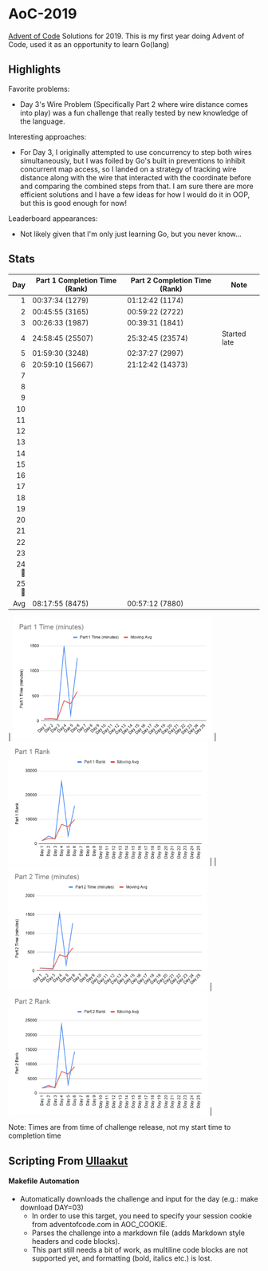 # AoC-2019
[Advent of Code](adventofcode.com) Solutions for 2019. This is my first year doing Advent of Code, used it as an opportunity to learn Go(lang)

## Highlights

Favorite problems:

* Day 3's Wire Problem (Specifically Part 2 where wire distance comes into play) was a fun challenge that really tested by new knowledge of
the language. 

Interesting approaches:

* For Day 3, I originally attempted to use concurrency to step both wires simultaneously, but I was foiled by Go's built in preventions to 
inhibit concurrent map access, so I landed on a strategy of tracking wire distance along with the wire that interacted with the coordinate
before and comparing the combined steps from that. I am sure there are more efficient solutions and I have a few ideas for how I would do
it in OOP, but this is good enough for now!

Leaderboard appearances:

* Not likely given that I'm only just learning Go, but you never know...

## Stats
| Day  | Part 1 Completion Time (Rank) | Part 2 Completion Time (Rank) | Note |
|-----:|-------------------------------|-------------------------------|------|
| 1    | 00:37:34 (1279)               | 01:12:42 (1174)               |      |
| 2    | 00:45:55 (3165)               | 00:59:22 (2722)               |      |
| 3    | 00:26:33 (1987)               | 00:39:31 (1841)               |      |
| 4    | 24:58:45 (25507)              | 25:32:45 (23574)              | Started late |
| 5    | 01:59:30 (3248)               | 02:37:27 (2997)               |      |
| 6    | 20:59:10 (15667)              | 21:12:42 (14373)              |      |
| 7    |                               |                               |      |
| 8    |                               |                               |      |
| 9    |                               |                               |      |
| 10   |                               |                               |      |
| 11   |                               |                               |      |
| 12   |                               |                               |      |
| 13   |                               |                               |      |
| 14   |                               |                               |      |
| 15   |                               |                               |      |
| 16   |                               |                               |      |
| 17   |                               |                               |      |
| 18   |                               |                               |      |
| 19   |                               |                               |      |
| 20   |                               |                               |      |
| 21   |                               |                               |      |
| 22   |                               |                               |      |
| 23   |                               |                               |      |
| 24🎅 |                               |                               |      |
| 25🎄 |                               |                               |      |
| Avg  | 08:17:55 (8475)               | 00:57:12 (7880)               |      |

| <img alt="Part 1 Time Stats" src="https://raw.githubusercontent.com/hbiede/AoC-2019/master/stats/Part%201%20Time%20%28minutes%29.png" width=400> | <img alt="Part 1 Rank" src="https://raw.githubusercontent.com/hbiede/AoC-2019/master/stats/Part%201%20Rank.png" width=400> |
| <img alt="Part 2 Time Stats" src="https://raw.githubusercontent.com/hbiede/AoC-2019/master/stats/Part%202%20Time%20%28minutes%29.png" width=400> | <img alt="Part 2 Rank" src="https://raw.githubusercontent.com/hbiede/AoC-2019/master/stats/Part%202%20Rank.png" width=400> |

Note: Times are from time of challenge release, not my start time to completion time

## Scripting From [Ullaakut](https://github.com/Ullaakut/aoc19)
#### Makefile Automation
* Automatically downloads the challenge and input for the day (e.g.: make download DAY=03)
  * In order to use this target, you need to specify your session cookie from adventofcode.com in AOC_COOKIE.
  * Parses the challenge into a markdown file (adds Markdown style headers and code blocks).
  * This part still needs a bit of work, as multiline code blocks are not supported yet, and formatting (bold, italics etc.) is lost.
